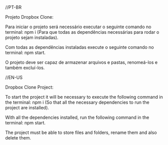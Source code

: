 //PT-BR

Projeto Dropbox Clone:

Para iniciar o projeto será necessário executar o seguinte comando no terminal: npm i (Para que todas as dependências necessárias para rodar o projeto sejam instaladas).

Com todas as dependências instaladas execute o seguinte comando no terminal: npm start.

O projeto deve ser capaz de armazenar arquivos e pastas, renomeá-los e também excluí-los.

//EN-US

Dropbox Clone Project:

To start the project it will be necessary to execute the following command in the terminal: npm i (So that all the necessary dependencies to run the project are installed).

With all the dependencies installed, run the following command in the terminal: npm start.

The project must be able to store files and folders, rename them and also delete them.
